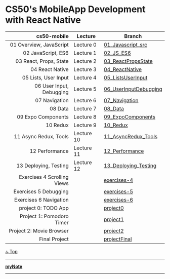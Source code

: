 CS50's MobileApp Development with React Native
===
[top]: topOfThePage

| cs50-mobile | Lecture | Branch |
| ---: | --- | --- |
|  01 Overview, JavaScript |Lecture  0 | [ 01_Javascript_src ](      https://github.com/alvinng222/cs50m/tree/01_Javascript_src )     |
|  02 JavaScript, ES6 |     Lecture  1 | [ 02_JS_ES6 ](              https://github.com/alvinng222/cs50m/tree/02_JS_ES6 )             |
|  03 React, Props, State | Lecture  2 | [ 03_ReactPropsState ](     https://github.com/alvinng222/cs50m/tree/03_ReactPropsState )    |
|  04 React Native |        Lecture  3 | [ 04_ReactNative ](         https://github.com/alvinng222/cs50m/tree/04_ReactNative )        |
|  05 Lists, User Input |   Lecture  4 | [ 05_ListsUserInput ](      https://github.com/alvinng222/cs50m/tree/05_ListsUserInput )     |
|  06 User Input, Debugging|Lecture  5 | [ 06_UserInputDebugging ](  https://github.com/alvinng222/cs50m/tree/06_UserInputDebugging ) |
|  07 Navigation |          Lecture  6 | [ 07_Navigation ](           https://github.com/alvinng222/cs50m/tree/07_Navigation)         |
|  08 Data |                Lecture  7 | [ 08_Data ](                https://github.com/alvinng222/cs50m/tree/08_Data  )              |
|  09 Expo Components |     Lecture  8 | [ 09_ExpoComponents ](      https://github.com/alvinng222/cs50m/tree/09_ExpoComponents )     |
|  10 Redux |               Lecture  9 | [ 10_Redux ](               https://github.com/alvinng222/cs50m/tree/10_Redux )              |
|  11 Async Redux, Tools |  Lecture 10 | [ 11_AsyncRedux_Tools ](    https://github.com/alvinng222/cs50m/tree/11_AsyncRedux_Tools )   |
|  12 Performance |         Lecture 11 | [ 12_Performance ](         https://github.com/alvinng222/cs50m/tree/12_Performance )        |
|  13 Deploying, Testing |  Lecture 12 | [ 13_Deploying_Testing ](   https://github.com/alvinng222/cs50m/tree/13_Deploying_Testing )  |
|  Exercises 4 Scrolling Views|        | [ exercises-4](             https://github.com/alvinng222/cs50m/tree/exercises-4)            |
|  Exercises 5 Debugging |             | [ exercises-5](             https://github.com/alvinng222/cs50m/tree/exercises-5)            |
|  Exercises 6 Navigation |            | [ exercises-6](             https://github.com/alvinng222/cs50m/tree/exercises-6)            |
|  project 0: TODO App  |              | [ project0 ](               https://github.com/alvinng222/cs50m/tree/project0 )              |
|  Project 1: Pomodoro Timer  |        | [ project1 ](               https://github.com/alvinng222/cs50m/tree/project1 )              |
|  Project 2: Movie Browser |          | [ project2 ](               https://github.com/alvinng222/cs50m/tree/project2 )              |
|  Final Project  |                    | [ projectFinal ](           https://github.com/alvinng222/cs50m/tree/projectFinal )          |

[:top: Top](#top)

---
[**myNote**](mynote.md)

---

